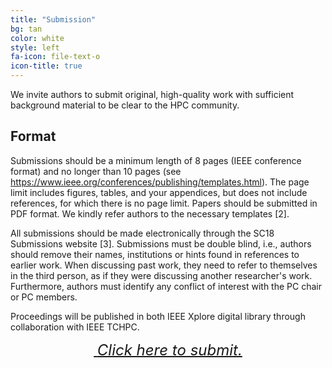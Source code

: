 ```yaml
---
title: "Submission"
bg: tan
color: white
style: left
fa-icon: file-text-o
icon-title: true
---
```


We invite authors to submit original, high-quality work with
sufficient background material to be clear to the HPC
community. 

## Format

Submissions should be a minimum length of 8 pages (IEEE conference
format) and no longer than 10 pages 
(see https://www.ieee.org/conferences/publishing/templates.html). 
The page limit includes figures, tables, and your appendices, 
but does not include references, for which there is no page limit. 
Papers should be submitted in PDF format. We kindly refer authors to 
the necessary templates [2].

All submissions should be made electronically through the SC18 Submissions
website [3].  Submissions must be double blind, i.e., authors should
remove their names, institutions or hints found in references to
earlier work. When discussing past work, they need to refer to
themselves in the third person, as if they were discussing another
researcher's work. Furthermore, authors must identify any conflict of
interest with the PC chair or PC members.

Proceedings will be published in both IEEE Xplore digital
library through collaboration with IEEE TCHPC.

<div style="text-align:center;">
  <p>
    <span style="font-size:20px;">
      <a href="https://submissions.supercomputing.org">
        <i class="fa fa-sign-in">&nbsp;<font size="5">Click here to submit.</font></i>
      </a>
    </span>
  </p>
</div>

